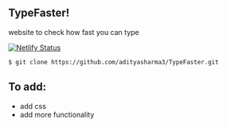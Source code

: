 ## TypeFaster!
website to check how fast you can type
<br />

[![Netlify Status](https://api.netlify.com/api/v1/badges/df536d1c-ec25-4bf9-bf40-64c370ee9cf2/deploy-status)](https://app.netlify.com/sites/typefastera9/deploys)

```bash
$ git clone https://github.com/adityasharma3/TypeFaster.git
```
## To add:
- add css
- add more functionality